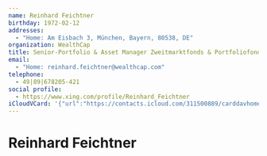 ```yaml
---
name: Reinhard Feichtner
birthday: 1972-02-12
addresses:
  - "Home: Am Eisbach 3, München, Bayern, 80538, DE"
organization: WealthCap
title: Senior-Portfolio & Asset Manager Zweitmarktfonds & Portfoliofonds
email:
  - "Home: reinhard.feichtner@wealthcap.com"
telephone:
  - 49|89|678205-421
social profile:
  - https://www.xing.com/profile/Reinhard_Feichtner
iCloudVCard: '{"url":"https://contacts.icloud.com/311500889/carddavhome/card/Mjc1MTllMmEtYWM5Mi00YjIzLTllNzUtYmYxY2E5MzQ0OWMz.vcf","etag":"\"kmfhc4cs\"","data":"BEGIN:VCARD\r\nVERSION:3.0\r\nFN:\r\nN:Feichtner;Reinhard;;;\r\nUID:27519e2a-ac92-4b23-9e75-bf1ca93449c3\r\nBDAY;VALUE=date:1972-02-12\r\nADR;TYPE=HOME:;;Am Eisbach 3;München;Bayern;80538;DE;\r\nWP1.X-ABLABEL:Work\r\nWP2.X-ABLABEL:Work\r\nWP3.X-ABLABEL:Work\r\nitem0.X-ABLABEL:xing\r\nPRODID:ez-vcard 0.9.13-fc\r\nREV:2025-04-03T22:09:52Z\r\nORG:WealthCap;\r\nTITLE:Senior-Portfolio & Asset Manager Zweitmarktfonds & Portfoliofonds\r\nEMAIL;TYPE=HOME:reinhard.feichtner@wealthcap.com\r\nPHOTO;VALUE=uri:https://gateway.icloud.com/contacts/311500889/ck/card/ca137\r\n e6cf93de1fdd7760bc921de9152\r\nTEL:49|89|678205-421\r\nitem0.X-SOCIALPROFILE;X-USER=Reinhard_Feichtner:https://www.xing.com/profil\r\n e/Reinhard_Feichtner\r\nEND:VCARD"}'
---
```

# Reinhard Feichtner